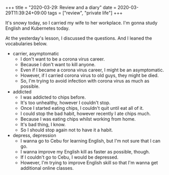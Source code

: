 +++
title =  "2020-03-29: Review and a diary"
date = 2020-03-29T11:39:24+09:00
tags = ["review", "private life"]
+++

It's snowy today, so I carried my wife to her workplace.
I'm gonna study English and Kubernetes today.

At the yesterday's lesson, I discussed the questions. 
And I leaned the vocabularies below.

* carrier, asymptomatic
  - I don't want to be a corona virus career.
  - Because I don't want to kill anyone.
  - Even if I became a corona virus career, I might be an asymptomatic.
  - However, if I carried corona virus to old guys, they might be died.
  - So, I'm trying to avoid infection with corona virus as much as possible.
* addicted
  - I was addicted to chips before.
  - It's too unhealthy, however I couldn't stop.
  - Once I started eating chips, I couldn't quit until eat all of it.
  - I could stop the bad habit, however recently I ate chips much.
  - Because I was eating chips whilst working from home.
  - It's bad thing, I know.
  - So I should stop again not to have it a habit.
* depress, depression
  - I wanna go to Cebu for learning English, but I'm not sure that I can go.
  - I wanna improve my English kill as faster as possible, though.
  - If I couldn't go to Cebu, I would be depressed.
  - However, I'm trying to improve English skill so that I'm wanna get additional online classes.
